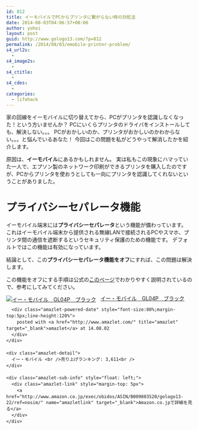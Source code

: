 ```yaml
---
id: 812
title: イーモバイルでPCからプリンタに繋がらない時の対処法
date: 2014-08-03T04:06:57+00:00
author: yohei
layout: post
guid: http://www.gologo13.com/?p=812
permalink: /2014/08/03/emobile-printer-problem/
s4_url2s:
  - 
s4_image2s:
  - 
s4_ctitle:
  - 
s4_cdes:
  - 
categories:
  - lifehack
---
```

家の回線をイーモバイルに切り替えてから、PCがプリンタを認識しなくなった！という方いませんか？ PCにいくらプリンタのドライバをインストールしても、解決しない。。。 PCがおかしいのか、プリンタがおかしいのかわからない。。。と悩んでいるあなた！ 今回はこの問題を私がどうやって解消したかを紹介します。

原因は、**イーモバイル**にあるかもしれません。 実は私もこの現象にハマっていた一人で、エプソン製のネットワーク印刷ができるプリンタを購入したのですが、PCからプリンタを使おうとしても一向にプリンタを認識してくれないということがありました。

# プライバシーセパレータ機能

イーモバイル端末には**プライバシーセパレータ**という機能が備わっています。 これはイーモバイル端末から提供される無線LANで接続されるPCやスマホ、プリンタ間の通信を遮断するというセキュリティ保護のための機能です。 デフォルトではこの機能は有効になっています。

結論として、この**プライバシーセパレータ機能をオフ**にすれば、この問題は解決します。

この機能をオフにする手順は公式の[このページ](http://faq.emobile.jp/faq/view/105757 "このページ")でわかりやすく説明されているので、参考にしてみてください。

<div class="amazlet-box" style="margin-bottom:0px;">
  <div class="amazlet-image" style="float:left;margin:0px 12px 1px 0px;">
    <a href="http://www.amazon.co.jp/exec/obidos/ASIN/B009803S20/gologo13-22/ref=nosim/" name="amazletlink" target="_blank"><img src="http://www.gologo13.com//HLIC/31EGHbKu8cL._SL160_.jpg" alt="イー・モバイル　GL04P　ブラック" style="border: none;" /></a>
  </div>
  
  <div class="amazlet-info" style="line-height:120%; margin-bottom: 10px">
    <div class="amazlet-name" style="margin-bottom:10px;line-height:120%">
      <a href="http://www.amazon.co.jp/exec/obidos/ASIN/B009803S20/gologo13-22/ref=nosim/" name="amazletlink" target="_blank">イー・モバイル　GL04P　ブラック</a>
      
      <div class="amazlet-powered-date" style="font-size:80%;margin-top:5px;line-height:120%">
        posted with <a href="http://www.amazlet.com/" title="amazlet" target="_blank">amazlet</a> at 14.08.02
      </div>
    </div>
    
    <div class="amazlet-detail">
      イー・モバイル <br />売り上げランキング: 3,611<br />
    </div>
    
    <div class="amazlet-sub-info" style="float: left;">
      <div class="amazlet-link" style="margin-top: 5px">
        <a href="http://www.amazon.co.jp/exec/obidos/ASIN/B009803S20/gologo13-22/ref=nosim/" name="amazletlink" target="_blank">Amazon.co.jpで詳細を見る</a>
      </div>
    </div>
  </div>
  
  <div class="amazlet-footer" style="clear: left">
  </div>
</div>